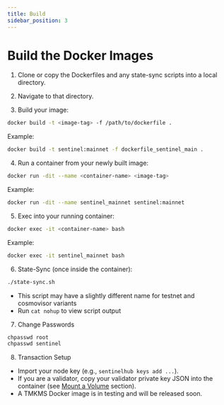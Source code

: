```yaml
---
title: Build
sidebar_position: 3
---
```


# Build the Docker Images

1. Clone or copy the Dockerfiles and any state-sync scripts into a local directory.

2. Navigate to that directory.

3. Build your image:

```bash
docker build -t <image-tag> -f /path/to/dockerfile .
```

Example:

```bash
docker build -t sentinel:mainnet -f dockerfile_sentinel_main .
```

4. Run a container from your newly built image:

```bash
docker run -dit --name <container-name> <image-tag>
```

Example:

```bash
docker run -dit --name sentinel_mainnet sentinel:mainnet
```

5. Exec into your running container:

```bash
docker exec -it <container-name> bash
```
  
Example:

```bash
docker exec -it sentinel_mainnet bash
```
   
6. State-Sync (once inside the container):

```bash
./state-sync.sh
```

- This script may have a slightly different name for testnet and cosmovisor variants
- Run `cat nohup` to view script output

7. Change Passwords

```bash
chpasswd root
chpasswd sentinel
```

8. Transaction Setup

- Import your node key (e.g., `sentinelhub keys add ...`).  
- If you are a validator, copy your validator private key JSON into the container (see [Mount a Volume](/full-node-setup/docker/mount-volume) section).  
- A TMKMS Docker image is in testing and will be released soon.